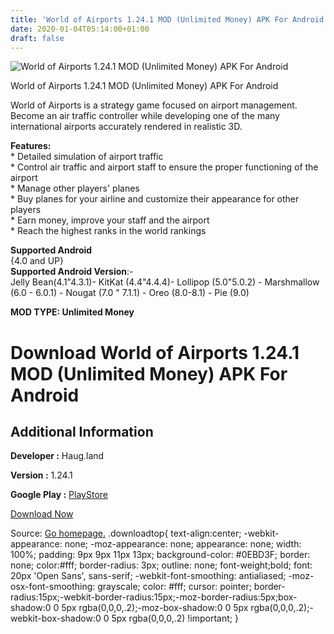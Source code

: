```yaml
---
title: 'World of Airports 1.24.1 MOD (Unlimited Money) APK For Android'
date: 2020-01-04T05:14:00+01:00
draft: false
---
```


![World of Airports 1.24.1 MOD (Unlimited Money) APK For Android](https://i0.wp.com/apkhome.net/wp-content/uploads/2020/01/World-of-Airports-1.24.1-MOD-Unlimited-Money.png "World of Airports 1.24.1 MOD (Unlimited Money) APK For Android")

  

World of Airports 1.24.1 MOD (Unlimited Money) APK For Android

World of Airports is a strategy game focused on airport management. Become an air traffic controller while developing one of the many international airports accurately rendered in realistic 3D.

**Features:**  
\* Detailed simulation of airport traffic  
\* Control air traffic and airport staff to ensure the proper functioning of the airport  
\* Manage other players' planes  
\* Buy planes for your airline and customize their appearance for other players  
\* Earn money, improve your staff and the airport  
\* Reach the highest ranks in the world rankings

**Supported Android**  
{4.0 and UP}  
**Supported Android Version**:-  
Jelly Bean(4.1"4.3.1)- KitKat (4.4"4.4.4)- Lollipop (5.0"5.0.2) - Marshmallow (6.0 - 6.0.1) - Nougat (7.0 " 7.1.1) - Oreo (8.0-8.1) - Pie (9.0)

**MOD TYPE: Unlimited Money**

Download World of Airports 1.24.1 MOD (Unlimited Money) APK For Android
=======================================================================

Additional Information
----------------------

**Developer :** Haug.land

**Version :** 1.24.1

**Google Play :** [PlayStore](https://play.google.com/store/apps/details?id=com.haugland.woa)

  

[Download Now](https://store4app.co/post/world-of-airports-1-24-1-mod-unlimited-money-apk-for-android_1578068188)

  
Source: [Go homepage.](https://store4app.co/post/world-of-airports-1-24-1-mod-unlimited-money-apk-for-android_1578068188) .downloadtop{ text-align:center; -webkit-appearance: none; -moz-appearance: none; appearance: none; width: 100%; padding: 9px 9px 11px 13px; background-color: #0EBD3F; border: none; color:#fff; border-radius: 3px; outline: none; font-weight;bold; font: 20px 'Open Sans', sans-serif; -webkit-font-smoothing: antialiased; -moz-osx-font-smoothing: grayscale; color: #fff; cursor: pointer; border-radius:15px;-webkit-border-radius:15px;-moz-border-radius:5px;box-shadow:0 0 5px rgba(0,0,0,.2);-moz-box-shadow:0 0 5px rgba(0,0,0,.2);-webkit-box-shadow:0 0 5px rgba(0,0,0,.2) !important; }